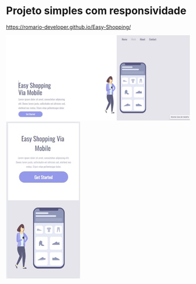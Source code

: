 <h1>Projeto simples com responsividade</h1>

https://romario-developer.github.io/Easy-Shopping/

<img src="https://github.com/romario-developer/Easy-Shopping/blob/main/desktop.jpg?raw=true"/>
<img src="https://github.com/romario-developer/Easy-Shopping/blob/main/mobile.jpg?raw=true"/>
